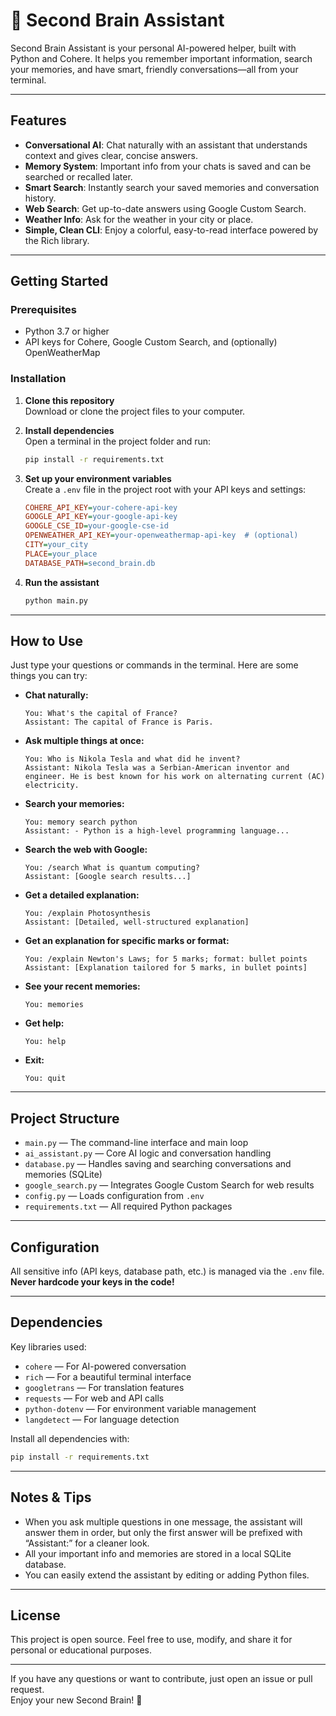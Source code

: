 # 🧠 Second Brain Assistant

Second Brain Assistant is your personal AI-powered helper, built with Python and Cohere. It helps you remember important information, search your memories, and have smart, friendly conversations—all from your terminal.

---

## Features

- **Conversational AI**: Chat naturally with an assistant that understands context and gives clear, concise answers.
- **Memory System**: Important info from your chats is saved and can be searched or recalled later.
- **Smart Search**: Instantly search your saved memories and conversation history.
- **Web Search**: Get up-to-date answers using Google Custom Search.
- **Weather Info**: Ask for the weather in your city or place.
- **Simple, Clean CLI**: Enjoy a colorful, easy-to-read interface powered by the Rich library.

---

## Getting Started

### Prerequisites

- Python 3.7 or higher
- API keys for Cohere, Google Custom Search, and (optionally) OpenWeatherMap

### Installation

1. **Clone this repository**  
   Download or clone the project files to your computer.

2. **Install dependencies**  
   Open a terminal in the project folder and run:
   ```bash
   pip install -r requirements.txt
   ```

3. **Set up your environment variables**  
   Create a `.env` file in the project root with your API keys and settings:
   ```ini
   COHERE_API_KEY=your-cohere-api-key
   GOOGLE_API_KEY=your-google-api-key
   GOOGLE_CSE_ID=your-google-cse-id
   OPENWEATHER_API_KEY=your-openweathermap-api-key  # (optional)
   CITY=your_city
   PLACE=your_place
   DATABASE_PATH=second_brain.db
   ```

4. **Run the assistant**
   ```bash
   python main.py
   ```

---

## How to Use

Just type your questions or commands in the terminal. Here are some things you can try:

- **Chat naturally:**  
  ```
  You: What's the capital of France?
  Assistant: The capital of France is Paris.
  ```

- **Ask multiple things at once:**  
  ```
  You: Who is Nikola Tesla and what did he invent?
  Assistant: Nikola Tesla was a Serbian-American inventor and engineer. He is best known for his work on alternating current (AC) electricity.
  ```

- **Search your memories:**  
  ```
  You: memory search python
  Assistant: - Python is a high-level programming language...
  ```

- **Search the web with Google:**  
  ```
  You: /search What is quantum computing?
  Assistant: [Google search results...]
  ```

- **Get a detailed explanation:**  
  ```
  You: /explain Photosynthesis
  Assistant: [Detailed, well-structured explanation]
  ```

- **Get an explanation for specific marks or format:**  
  ```
  You: /explain Newton's Laws; for 5 marks; format: bullet points
  Assistant: [Explanation tailored for 5 marks, in bullet points]
  ```

- **See your recent memories:**  
  ```
  You: memories
  ```

- **Get help:**  
  ```
  You: help
  ```

- **Exit:**  
  ```
  You: quit
  ```

---

## Project Structure

- `main.py` — The command-line interface and main loop
- `ai_assistant.py` — Core AI logic and conversation handling
- `database.py` — Handles saving and searching conversations and memories (SQLite)
- `google_search.py` — Integrates Google Custom Search for web results
- `config.py` — Loads configuration from `.env`
- `requirements.txt` — All required Python packages

---

## Configuration

All sensitive info (API keys, database path, etc.) is managed via the `.env` file.  
**Never hardcode your keys in the code!**

---

## Dependencies

Key libraries used:
- `cohere` — For AI-powered conversation
- `rich` — For a beautiful terminal interface
- `googletrans` — For translation features
- `requests` — For web and API calls
- `python-dotenv` — For environment variable management
- `langdetect` — For language detection

Install all dependencies with:
```bash
pip install -r requirements.txt
```

---

## Notes & Tips

- When you ask multiple questions in one message, the assistant will answer them in order, but only the first answer will be prefixed with “Assistant:” for a cleaner look.
- All your important info and memories are stored in a local SQLite database.
- You can easily extend the assistant by editing or adding Python files.

---

## License

This project is open source. Feel free to use, modify, and share it for personal or educational purposes.

---

If you have any questions or want to contribute, just open an issue or pull request.  
Enjoy your new Second Brain! 🧠